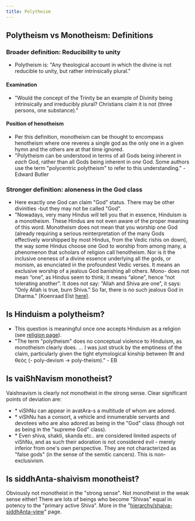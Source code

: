 ```yaml
---
title: Polytheism
---
```


## Polytheism vs Monotheism: Definitions
### Broader definition: Reducibility to unity
- Polytheism is: "Any theological account in which the divine is not reducible to unity, but rather intrinsically plural."

#### Examination
- "Would the concept of the Trinity be an example of Divinity being intrinsically and irreducibly plural? Christians claim it is not (three persons, one substance)." 

#### Position of henotheism
- Per this definition, monotheism can be thought to encompass henotheism where one reveres a single god as the only one in a given hymn and the others are at that time ignored.
- "Polytheism can be understood in terms of all Gods being inherent in *each* God, rather than all Gods being inherent in *one* God. Some authors use the term "polycentric polytheism" to refer to this understanding." - Edward Butler

### Stronger definition: aloneness in the God class
- Here exactly one God can claim "God" status. There may be other divinities -but they may not be called "God".
- "Nowadays, very many Hindus will tell you that in essence, Hinduism is a monotheism. These Hindus are not even aware of the proper meaning of this word. Monotheism does not mean that you worship one God (already requiring a serious reinterpretation of the many Gods effectively worshipped by most Hindus, from the Vedic rishis on down), the way some Hindus choose one God to worship from among many, a phenomenon that scholars of religion call henotheism. Nor is it the inclusive oneness of a divine essence underlying all the gods, or monism, as enunciated in the profoundest Vedic verses. It means an exclusive worship of a jealous God banishing all others. Mono- does not mean “one”, as Hindus seem to think; it means “alone”, hence “not tolerating another”. It does not say: “Allah and Shiva are one”, it says: “Only Allah is true, burn Shiva.” So far, there is no such jealous God in Dharma." \[Koenraad Elst [here](http://koenraadelst.blogspot.in/2015/02/down-with-decolonization.html)\].

## Is Hinduism a polytheism?
- This question is meaningful once one accepts Hinduism as a religion (see [religion page](../../../../hinduism/religion/)).
- "The term "polytheism" does no conceptual violence to Hinduism, as monotheism clearly does. ... I was just struck by the emptiness of the claim, particularly given the tight etymological kinship between देव and θεός (- poly-devism -> poly-theism)." - EB

## Is vaiShNavism monotheist?
Vaishnavism is clearly not monotheist in the strong sense. Clear significant points of deviation are:

- \* viShNu can appear in avatAra-s a multitude of whom are adored.
- \* viShNu has a consort, a vehicle and innumerable servants and devotees who are also adored as being in the "God" class (though not as being in the "supreme God" class).
- \* Even shiva, shakti, skanda etc.. are considered limited aspects of viShNu, and as such their adoration is not considered evil - merely inferior from one's own perspective. They are not characterized as "false gods" (in the sense of the semitic cancers). This is non-exclusivism.  

## Is siddhAnta-shaivism monotheist?
Obviously not monotheist in the "strong sense". Not monotheist in the weak sense either! There are lots of beings who become "Shivas" equal in potency to the "primary active Shiva". More in the "[hierarchy/shaiva-siddhAnta-view](../hierarchy/shaiva-siddhAnta-view/)" page. 